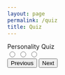 ```yaml
---
layout: page
permalink: /quiz
title: Quiz
---
```

<head>
    <title>Personality Quiz</title>
    <link href="https://fonts.googleapis.com/css?family=Roboto" rel="stylesheet">
</head>

<body>
    <div class="quiz-container">
        <div class="title">Personality Quiz</div>
        <div id="question" class="question"></div>
        <label class="option">
            <input type="radio" name="option" value="1" />
            <span class="option1"></span>
        </label>
        <label class="option">
            <input type="radio" name="option" value="2" />
            <span class="option2"></span>
        </label>
        <label class="option">
            <input type="radio" name="option" value="3" />
            <span class="option3"></span>
        </label>
        <!-- Buttons -->
        <div class="controls">
            <button class="previous">Previous</button>
            <button class="next">Next</button>
        </div>
    </div>
    <div class="result">
    </div>
</body>

<script>
    const questions = [
  {
    "question": "Age range?",
    "answer1": "under 18",
    "answer1Total": "1",
    "answer2": "18 - 30",
    "answer2Total": "2",
    "answer3": "over 30",
    "answer3Total": "3"
  },
  {
    "question": "I am very imaginative.",
    "answer1": "Agree",
    "answer1Total": "1",
    "answer2": "Neutral",
    "answer2Total": "2",
    "answer3": "Disagree",
    "answer3Total": "3"
  },
  {
    "question":
      "Select in which order you would value these \"Money, Love & Career",
    "answer1": "Love, Career, Money",
    "answer1Total": "1",
    "answer2": "Money, Career, Love",
    "answer2Total": "3",
    "answer3": "Career, Love, Money",
    "answer3Total": "2"
  },
  {
    "question": "Best Sentence to describe you?",
    "answer1": "You feel superior to other people.",
    "answer1Total": "3",
    "answer2": "You consider yourself more practical than creative.",
    "answer2Total": "2",
    "answer3":
      "Winning a debate matters less to you than making sure no one gets upset.",
    "answer3Total": "1"
  },
  {
    "question": "Which best describes your relationship with food",
    "answer1": "You tend to over-eat when you have company.",
    "answer1Total": "1",
    "answer2": "You tend to eat snacks secretly.",
    "answer2Total": "2",
    "answer3": "You prepare food and don\’t even look at the recipe.",
    "answer3Total": "3"
  },
  {
    "question":
      "You make plans with a friend and they cancel on you, what do you do?",
    "answer1":
      "Say \"whatever\" and plan a night that'll be GREAT so they don't cancel again.",
    "answer1Total": "3",
    "answer2": "Feel hurt because you were looking forward to tonight.",
    "answer2Total": "2",
    "answer3": "No problem, you kinda wanted to stay home anyway.",
    "answer3Total": "1"
  },
  {
    "question": "Which of the following colors do you like most?",
    "answer1": "Black",
    "answer1Total": "1",
    "answer2": "Yellow or light blue",
    "answer2Total": "2",
    "answer3": "Red or orange",
    "answer3Total": "3"
  }
]


let currentQuestion = 0;
let score = [];
let selectedAnswersData = [];
const totalQuestions =questions.length;

const container = document.querySelector('.quiz-container');
const questionEl = document.querySelector('.question');
const option1 = document.querySelector('.option1');
const option2 = document.querySelector('.option2');
const option3 = document.querySelector('.option3');
const nextButton = document.querySelector('.next');
const previousButton = document.querySelector('.previous');
const restartButton = document.querySelector('.restart');
const result = document.querySelector('.result');

//Function to generate question 
function generateQuestions (index) {
    //Select each question by passing it a particular index
    const question = questions[index];
    const option1Total = questions[index].answer1Total;
    const option2Total = questions[index].answer2Total;
    const option3Total = questions[index].answer3Total;
    //Populate html elements 
    questionEl.innerHTML = `${index + 1}. ${question.question}`
    option1.setAttribute('data-total', `${option1Total}`);
    option2.setAttribute('data-total', `${option2Total}`);
    option3.setAttribute('data-total', `${option3Total}`);
    option1.innerHTML = `${question.answer1}`
    option2.innerHTML = `${question.answer2}`
    option3.innerHTML = `${question.answer3}`
}


function loadNextQuestion () {
    const selectedOption = document.querySelector('input[type="radio"]:checked');
    //Check if there is a radio input checked
    if(!selectedOption) {
        alert('Please select your answer!');
        return;
    }
    //Get value of selected radio
    const answerScore = Number(selectedOption.nextElementSibling.getAttribute('data-total'));

    ////Add the answer score to the score array
    score.push(answerScore);

    selectedAnswersData.push()
    

    const totalScore = score.reduce((total, currentNum) => total + currentNum);

    currentQuestion++;

        //once finished clear checked
        selectedOption.checked = false;
    //If quiz is on the final question
    if(currentQuestion == totalQuestions - 1) {
        nextButton.textContent = 'Finish';
    }

    if($(totalScore) => 1 && <= 3) {
      yourGenre = "Pop";
      yourArtists = "You may be more prone than the average person of getting emotional. You may enjoy artists like Frank Ocean, the Weeknd, and Car Seat Headrest."
    if($(totalScore) => 4 && <= 6) {
      yourGenre = "Pop";
      yourArtists = "You're cheerful and a happy spirit to be around. You may enjoy artists like Taylor Swift, Katy Perry, and Panic at the Disco."
    if($(totalScore) => 7 && <= 9) {
      yourGenre = "Pop/R&B";
      yourArtists = "You're extremely calm and make sure that things are in your control first. You may enjoy artists like Clairo, Jhene Aiko, and Jorja Smith."
    }
    if($(totalScore) => 10 && <= 12) {
      yourGenre = "Alternative";
      yourArtists = "You make timely decisions and know how to manage your decisions based on your circumstances. You may like artists like Thundercat, FKA twigs, and Childish Gambino."
    }
    if($(totalScore) => 13 && <= 15) {
      yourGenre = "Alternative";
      yourArtists = "You're cool-headed and old people might refer to you as a good soul. You may like artists like Gorillaz, Tame Impala, and Bon Iver."
      yourSongs = ""
    }
    if($(totalScore) => 14 && <= 16) {
      yourGenre = "Rap/Hip-Hop";
      yourArtists = "You may have a tendency to be impulsive, but you're also intelligent. You may like artists like Kendrick Lamar, Joey Bada$$, and J. Cole"
      yourSongs = ""
    }
    if($(totalScore) => 17 && <= 19) {
      yourGenre = "Rap/Hip-Hop";
      yourArtists = "You're quick to act and make decisions when you know you need to. You may like artists like Travis Scott, Future, and Young Thug"
      yourSongs = ""
    }
    if($(totalScore) => 20 && <= 21) {
      yourGenre = "Rap/Hip-Hop"
      yourArtists = "You have likely been referred to as aggressive before (Don't worry, it's not necessarily a bad thing). Some artists you might like are Ski Mask the Slump God, Dababy, and Westside Gunn.
      yourSongs = ""
    }
  
    if(currentQuestion == totalQuestions) {
        container.style.display = 'none';
        result.innerHTML =
         `<h1 class="final-score">Your genre: ${yourGenre}</h1>
         <div class="summary">${yourArtists}</div>
            <h1>Summary</h1>
        <button class="restart">Restart Quiz</button>
         `;
        return;
    }
    generateQuestions(currentQuestion);
}

//Function to load previous question
function loadPreviousQuestion() {
    //Decrement quentions index
    currentQuestion--;
    //remove last array value;
    score.pop();
    //Generate the question
    generateQuestions(currentQuestion);
}

//Fuction to reset and restart the quiz;
function restartQuiz(e) {
    if(e.target.matches('button')) {
    //reset array index and score
    currentQuestion = 0;
    score = [];
    //Reload quiz to the start
    location.reload();
    }

}


generateQuestions(currentQuestion);
nextButton.addEventListener('click', loadNextQuestion);
previousButton.addEventListener('click',loadPreviousQuestion);
result.addEventListener('click',restartQuiz);
</script>
